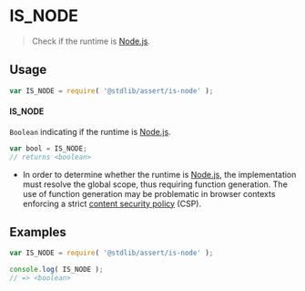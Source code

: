 # IS_NODE

> Check if the runtime is [Node.js][node-js].

<section class="usage">

## Usage

```javascript
var IS_NODE = require( '@stdlib/assert/is-node' );
```

#### IS_NODE

`Boolean` indicating if the runtime is [Node.js][node-js].

```javascript
var bool = IS_NODE;
// returns <boolean>
```

</section>

<!-- /.usage -->

<section class="notes">

-   In order to determine whether the runtime is [Node.js][node-js], the implementation must resolve the global scope, thus requiring function generation. The use of function generation may be problematic in browser contexts enforcing a strict [content security policy][mdn-csp] (CSP).

</section>

<!-- /.notes -->

<section class="examples">

## Examples

```javascript
var IS_NODE = require( '@stdlib/assert/is-node' );

console.log( IS_NODE );
// => <boolean>
```

</section>

<!-- /.examples -->

<section class="links">

[node-js]: https://nodejs.org/en/

[mdn-csp]: https://developer.mozilla.org/en-US/docs/Web/HTTP/CSP

</section>

<!-- /.links -->
